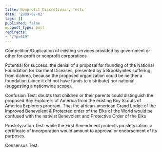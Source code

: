 ```yaml
---
title: Nonprofit Discretionary Tests
date: '2009-07-02'
tags: []
published: false
wp:post_type: post
redirects:
- "/?p=619"
---
```


Competition/Duplication of existing services provided by government or other for-profit or nonprofit corporations

Potential for success: the denial of a proposal for founding of the National Foundation for Darrheal Diseases, presented by 5 Brooklynites suffering from diahrea, because the proposed organization could be neither a foundation (since it did not have funds to distribute) nor national (suggesting a nationwide scope).

Confusion Test: doubts that children or their parents could distinguish the proposed Boy Explorers of America from the existing Boy Scouts of America Explorers program. That the african-american Grand Lodge of the Improved Benevolent & Protected order of the Elks of the World would be confused with the nativist Benevolent and Protective Order of the Elks

Prosletyzation Test: while the First Amendment protects prosletyzation, a certificate of incorporation would amount to approval or endorsement of its purposes.

Consensus Test:
